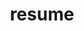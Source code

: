 ---
layout: default
title: resume
permalink: /resume/
nav: true
nav_order: 3
redirect: /assets/pdf/LirongYao-resume.pdf
---
